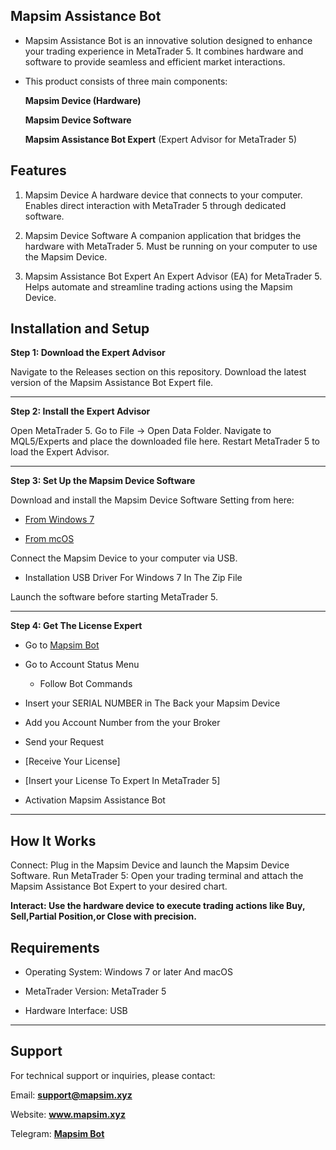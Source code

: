 ## Mapsim Assistance Bot

- Mapsim Assistance Bot is an innovative solution designed to enhance your trading experience in MetaTrader 5. It combines hardware and software to provide seamless and efficient market interactions.

-  This product consists of three main components:

    **Mapsim Device (Hardware)**

    **Mapsim Device Software**

    **Mapsim Assistance Bot Expert** (Expert Advisor for MetaTrader 5)


## Features

1. Mapsim Device
A hardware device that connects to your computer.
Enables direct interaction with MetaTrader 5 through dedicated software.

2. Mapsim Device Software
A companion application that bridges the hardware with MetaTrader 5.
Must be running on your computer to use the Mapsim Device.

3. Mapsim Assistance Bot Expert
An Expert Advisor (EA) for MetaTrader 5.
Helps automate and streamline trading actions using the Mapsim Device.


## Installation and Setup

**Step 1: Download the Expert Advisor**

Navigate to the Releases section on this repository.
Download the latest version of the Mapsim Assistance Bot Expert file.

---

**Step 2: Install the Expert Advisor**

Open MetaTrader 5.
Go to File → Open Data Folder.
Navigate to MQL5/Experts and place the downloaded file here.
Restart MetaTrader 5 to load the Expert Advisor.

---

**Step 3: Set Up the Mapsim Device Software**

Download and install the Mapsim Device Software Setting from here:

* [From Windows 7](https://github.com/MAPSIM-co/Mapsim_Device_Settings_And_Installation_For_Windows7)

* [From mcOS](https://github.com/MAPSIM-co/Mapsim_Device_Settings_And_Installation_For_MACOS)


Connect the Mapsim Device to your computer via USB.

* Installation USB Driver For Windows 7 In The Zip File


Launch the software before starting MetaTrader 5.

---

**Step 4: Get The License Expert**

- Go to [Mapsim Bot](https://telegram.me/Tarantula_trade_chBot)

* Go to Account Status Menu 

  * Follow Bot Commands 

* Insert your SERIAL NUMBER in The Back your Mapsim Device

* Add you Account Number from the your Broker 

* Send your Request 

- [Receive Your License] 

- [Insert your License To Expert In MetaTrader 5]

* Activation Mapsim Assistance Bot 

---

## How It Works

Connect: Plug in the Mapsim Device and launch the Mapsim Device Software.
Run MetaTrader 5: Open your trading terminal and attach the Mapsim Assistance Bot Expert to your desired chart.

**Interact: Use the hardware device to execute trading actions like Buy, Sell,Partial Position,or Close with precision.**


## Requirements

- Operating System: Windows 7 or later And macOS
  
- MetaTrader Version: MetaTrader 5
  
- Hardware Interface: USB

---

## Support

For technical support or inquiries, please contact:

Email: **support@mapsim.xyz**

Website: **www.mapsim.xyz**

Telegram: [**Mapsim Bot**](https://telegram.me/Tarantula_trade_chBot)


